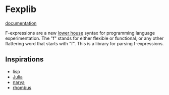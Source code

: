 # Fexplib

[documentation](https://forest.topos.site/public/foreign-topos-ocl-00CE.xml)

F-expressions are a new [lower house](https://parentheticallyspeaking.org/articles/bicameral-not-homoiconic/) syntax for programming language experimentation. The "f" stands for either **f**lexible or **f**unctional, or any other flattering word that starts with "f". This is a library for parsing f-expressions.

## Inspirations

- lisp
- [Julia](https://julialang.org)
- [narya](https://github.com/mikeshulman/narya/)
- [rhombus](https://docs.racket-lang.org/rhombus/index.html)
